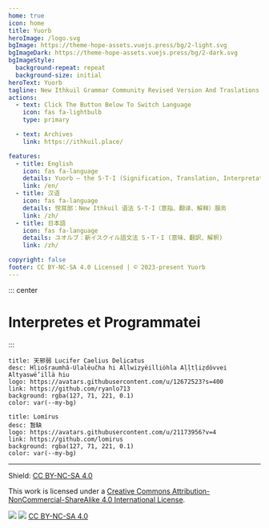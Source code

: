 ```yaml
---
home: true
icon: home
title: Yuorb
heroImage: /logo.svg
bgImage: https://theme-hope-assets.vuejs.press/bg/2-light.svg
bgImageDark: https://theme-hope-assets.vuejs.press/bg/2-dark.svg
bgImageStyle:
  background-repeat: repeat
  background-size: initial
heroText: Yuorb
tagline: New Ithkuil Grammar Community Revised Version And Traslations ✨
actions:
  - text: Click The Button Below To Switch Language
    icon: fas fa-lightbulb
    type: primary

  - text: Archives
    link: https://ithkuil.place/

features:
  - title: English
    icon: fas fa-language
    details: Yuorb – the S·T·I (Signification, Translation, Interpretation) service for New Ithkuil.
    link: /en/
  - title: 汉语
    icon: fas fa-language
    details: 悦耳部：New Ithkuil 语法 S·T·I（意指、翻译、解释）服务
    link: /zh/
  - title: 日本語
    icon: fas fa-language
    details: ユオルブ：新イスクイル語文法 S・T・I (意味、翻訳、解釈)
    link: /zh/

copyright: false
footer: CC BY-NC-SA 4.0 Licensed | © 2023-present Yuorb
---
```


::: center
# Interpretes et Programmatei
:::
<div class="vp-card-container">

```component VPCard
title: 天邪弱 Lucifer Caelius Delicatus
desc: Hliošraumhâ-Ulalëučha hi Allwizyëilliöhla Aḷḷtḷiẓdövvei Altyaswë’illä hiu
logo: https://avatars.githubusercontent.com/u/12672523?s=400
link: https://github.com/ryanlo713
background: rgba(127, 71, 221, 0.1)
color: var(--my-bg)
```

```component VPCard
title: Lomírus
desc: 暂缺
logo: https://avatars.githubusercontent.com/u/21173956?v=4
link: https://github.com/lomirus
background: rgba(127, 71, 221, 0.1)
color: var(--my-bg)
```

</div>

------

Shield: [CC BY-NC-SA 4.0][cc-by-nc-sa]

This work is licensed under a
[Creative Commons Attribution-NonCommercial-ShareAlike 4.0 International License][cc-by-nc-sa].

![][cc-by-nc-sa-image] ![][cc-by-nc-sa-shield] [CC BY-NC-SA 4.0][cc-by-nc-sa]

[cc-by-nc-sa]: http://creativecommons.org/licenses/by-nc-sa/4.0/
[cc-by-nc-sa-image]: https://licensebuttons.net/l/by-nc-sa/4.0/88x31.png
[cc-by-nc-sa-shield]: https://img.shields.io/badge/License-CC%20BY--NC--SA%204.0-lightgrey.svg